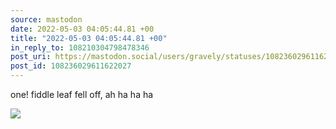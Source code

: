 ```yaml
---
source: mastodon
date: 2022-05-03 04:05:44.81 +00
title: "2022-05-03 04:05:44.81 +00"
in_reply_to: 108210304798478346
post_uri: https://mastodon.social/users/gravely/statuses/108236029611622027
post_id: 108236029611622027
---
```

one! fiddle leaf fell off, ah ha ha ha


![](/images/108236029571296359.jpg)

